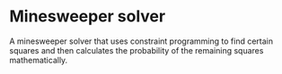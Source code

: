 # Minesweeper solver

A minesweeper solver that uses constraint programming to find certain squares and then calculates
the probability of the remaining squares mathematically.
